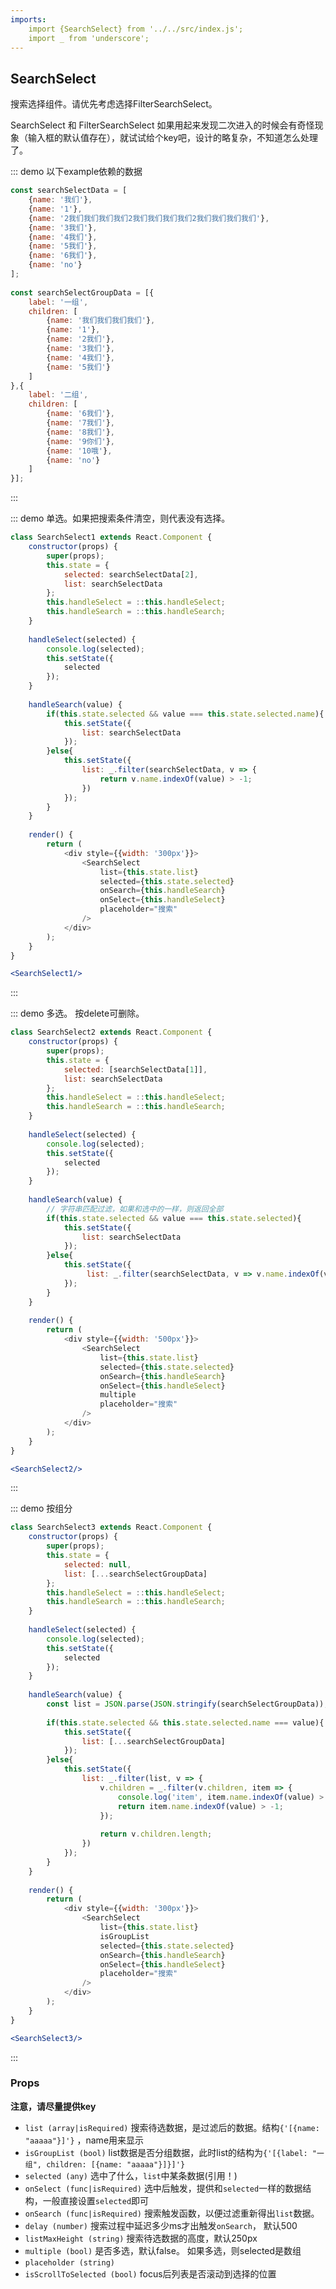 ```yaml
---
imports:
    import {SearchSelect} from '../../src/index.js';
    import _ from 'underscore';
---
```

## SearchSelect

搜索选择组件。请优先考虑选择FilterSearchSelect。

SearchSelect  和 FilterSearchSelect 如果用起来发现二次进入的时候会有奇怪现象（输入框的默认值存在），就试试给个key吧，设计的略复杂，不知道怎么处理了。

::: demo 以下example依赖的数据
```js
const searchSelectData = [
    {name: '我们'},
    {name: '1'},
    {name: '2我们我们我们我们2我们我们我们我们2我们我们我们我们'},
    {name: '3我们'},
    {name: '4我们'},
    {name: '5我们'},
    {name: '6我们'},
    {name: 'no'}
];
    
const searchSelectGroupData = [{
    label: '一组',
    children: [
        {name: '我们我们我们我们'},
        {name: '1'},
        {name: '2我们'},
        {name: '3我们'},
        {name: '4我们'},
        {name: '5我们'}
    ]
},{
    label: '二组',
    children: [
        {name: '6我们'},
        {name: '7我们'},
        {name: '8我们'},
        {name: '9你们'},
        {name: '10哦'},
        {name: 'no'}
    ]
}];
```
:::

::: demo 单选。如果把搜索条件清空，则代表没有选择。
```js
class SearchSelect1 extends React.Component {
    constructor(props) {
        super(props);
        this.state = {
            selected: searchSelectData[2],
            list: searchSelectData
        };
        this.handleSelect = ::this.handleSelect;
        this.handleSearch = ::this.handleSearch;
    }
    
    handleSelect(selected) {
        console.log(selected);
        this.setState({
            selected
        });
    }
    
    handleSearch(value) {
        if(this.state.selected && value === this.state.selected.name){
            this.setState({
                list: searchSelectData
            });
        }else{
            this.setState({
                list: _.filter(searchSelectData, v => {
                    return v.name.indexOf(value) > -1;
                })
            });
        }
    }
    
    render() {
        return (
            <div style={{width: '300px'}}>
                <SearchSelect
                    list={this.state.list}
                    selected={this.state.selected}
                    onSearch={this.handleSearch}
                    onSelect={this.handleSelect}
                    placeholder="搜索"
                />
            </div>
        );
    }
}
```
```jsx
<SearchSelect1/>
```
:::

::: demo 多选。 按delete可删除。
```js
class SearchSelect2 extends React.Component {
    constructor(props) {
        super(props);
        this.state = {
            selected: [searchSelectData[1]],
            list: searchSelectData
        };
        this.handleSelect = ::this.handleSelect;
        this.handleSearch = ::this.handleSearch;
    }
    
    handleSelect(selected) {
        console.log(selected);
        this.setState({
            selected
        });
    }
    
    handleSearch(value) {
        // 字符串匹配过滤，如果和选中的一样，则返回全部
        if(this.state.selected && value === this.state.selected){
            this.setState({
                list: searchSelectData
            });
        }else{
            this.setState({
                 list: _.filter(searchSelectData, v => v.name.indexOf(value) > -1)
            });
        }
    }
    
    render() {
        return (
            <div style={{width: '500px'}}>
                <SearchSelect
                    list={this.state.list}
                    selected={this.state.selected}
                    onSearch={this.handleSearch}
                    onSelect={this.handleSelect}
                    multiple
                    placeholder="搜索"
                />
            </div>
        );
    }
}
```
```jsx
<SearchSelect2/>
```
:::

::: demo 按组分
```js
class SearchSelect3 extends React.Component {
    constructor(props) {
        super(props);
        this.state = {
            selected: null,
            list: [...searchSelectGroupData]
        };
        this.handleSelect = ::this.handleSelect;
        this.handleSearch = ::this.handleSearch;
    }
    
    handleSelect(selected) {
        console.log(selected);
        this.setState({
            selected
        });
    }
    
    handleSearch(value) {
        const list = JSON.parse(JSON.stringify(searchSelectGroupData));
        
        if(this.state.selected && this.state.selected.name === value){
            this.setState({
                list: [...searchSelectGroupData]
            });
        }else{
            this.setState({
                list: _.filter(list, v => {
                    v.children = _.filter(v.children, item => {
                        console.log('item', item.name.indexOf(value) > -1);
                        return item.name.indexOf(value) > -1;
                    });
                    
                    return v.children.length;
                })
            });
        }
    }
    
    render() {
        return (
            <div style={{width: '300px'}}>
                <SearchSelect
                    list={this.state.list}
                    isGroupList
                    selected={this.state.selected}
                    onSearch={this.handleSearch}
                    onSelect={this.handleSelect}
                    placeholder="搜索"
                />
            </div>
        );
    }
}
```
```jsx
<SearchSelect3/>
```
:::

### Props
**注意，请尽量提供key**
- `list (array|isRequired)` 搜索待选数据，是过滤后的数据。结构`{'[{name: "aaaaa"}]'}` ，name用来显示
- `isGroupList (bool)` list数据是否分组数据，此时list的结构为`{'[{label: "一组", children: [{name: "aaaaa"}]}]'}`
- `selected (any)` 选中了什么，`list`中某条数据(引用！)
- `onSelect (func|isRequired)` 选中后触发，提供和`selected`一样的数据结构，一般直接设置`selected`即可
- `onSearch (func|isRequired)` 搜索触发函数，以便过滤重新得出`list`数据。
- `delay (number)` 搜索过程中延迟多少ms才出触发`onSearch`， 默认500
- `listMaxHeight (string)` 搜索待选数据的高度，默认250px
- `multiple (bool)` 是否多选，默认false。 如果多选，则selected是数组
- `placeholder (string)`
- `isScrollToSelected (bool)` focus后列表是否滚动到选择的位置